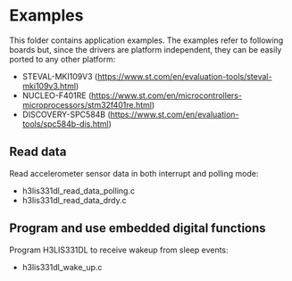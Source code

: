 # Examples

This folder contains application examples. The examples refer to following boards but, since the drivers are platform independent, they can be easily ported to any other platform: 

- STEVAL-MKI109V3 (https://www.st.com/en/evaluation-tools/steval-mki109v3.html)
- NUCLEO-F401RE (https://www.st.com/en/microcontrollers-microprocessors/stm32f401re.html)
- DISCOVERY-SPC584B (https://www.st.com/en/evaluation-tools/spc584b-dis.html)

## Read data

Read accelerometer sensor data in both interrupt and polling mode:

  - h3lis331dl_read_data_polling.c
  - h3lis331dl_read_data_drdy.c

## Program and use embedded digital functions

Program H3LIS331DL to receive wakeup from sleep events:

  - h3lis331dl_wake_up.c

